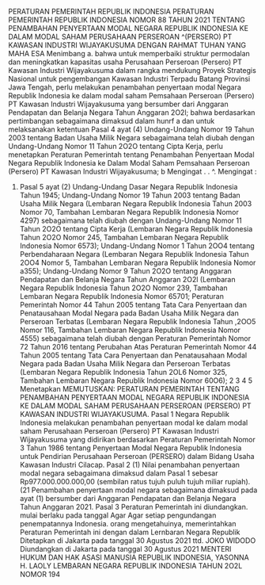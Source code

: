  PERATURAN PEMERINTAH REPUBLIK INDONESIA PERATURAN PEMERINTAH REPUBLIK INDONESIA NOMOR 88 TAHUN 2021 TENTANG PENAMBAHAN PENYERTAAN MODAL NEGARA REPUBLIK INDONESIA KE DALAM MODAL SAHAM PERUSAHAAN PERSEROAN ^(PERSERO) PT KAWASAN INDUSTRI WIJAYAKUSUMA
DENGAN RAHMAT TUHAN YANG MAHA ESA Menimbang a. bahwa untuk memperbaiki struktur permodalan dan meningkatkan kapasitas usaha Perusahaan Perseroan (Persero) PT Kawasan Industri Wijayakusuma dalam rangka mendukung Proyek Strategis Nasional untuk pengembangan Kawasan Industri Terpadu Batang Provinsi Jawa Tengah, perlu melakukan penambahan penyertaan modal Negara Republik Indonesia ke dalam modal saham Pemsahaan Perseroan (Persero) PT Kawasan Industri Wijayakusuma yang bersumber dari Anggaran Pendapatan dan Belanja Negara Tahun Anggaran 2O2l; bahwa berdasarkan pertimbangan sebagaimana dimaksud dalam hunrf a dan untuk melaksanakan ketentuan Pasal 4 ayat (4) Undang-Undang Nomor 19 Tahun 2003 tentang Badan Usaha Milik Negara sebagaimana telah diubah dengan Undang-Undang Nomor 11 Tahun 2O2O tentang Cipta Kerja, perlu menetapkan Peraturan Pemerintah tentang Penambahan Penyertaan Modal Negara Republik Indonesia ke Dalam Modal Saham Pemsahaan Perseroan (Persero) PT Kawasan Industri Wijayakusuma; b Mengingat . . ^.
Mengingat :

1. Pasal 5 ayat (2) Undang-Undang Dasar Negara Republik Indonesia Tahun 1945; Undang-Undang Nomor 19 Tahun 2003 tentang Badan Usaha Milik Negara (Lembaran Negara Republik Indonesia Tahun 2003 Nomor 70, Tambahan Lembaran Negara Republik Indonesia Nomor 4297) sebagaimana telah diubah dengan Undang-Undang Nomor 11 Tahun 2O2O tentang Cipta Kerja (Lembaran Negara Republik Indonesia Tahun 2O2O Nomor 245, Tambahan Lembaran Negara Republik Indonesia Nomor 6573); Undang-Undang Nomor 1 Tahun 2OO4 tentang Perbendaharaan Negara (Lembaran Negara Republik Indonesia Tahun 2OO4 Nomor 5, Tambahan Lembaran Negara Republik Indonesia Nomor a355); Undang-Undang Nomor 9 Tahun 2O2O tentang Anggaran Pendapatan dan Belanja Negara Tahun Anggaran 2O2l (Lembaran Negara Republik Indonesia Tahun 2O2O Nomor 239, Tambahan Lembaran Negara Republik Indonesia Nomor 65701; Peraturan Pemerintah Nomor 44 Tahun 2005 tentang Tata Cara Penyertaan dan Penatausahaan Modal Negara pada Badan Usaha Milik Negara dan Perseroan Terbatas (Lembaran Negara Republik Indonesia Tahun ,2OO5 Nomor 116, Tambahan Lembaran Negara Republik Indonesia Nomor 4555) sebagaimana telah diubah dengan Peraturan Pemerintah Nomor 72 Tahun 2016 tentang Perubahan Atas Peraturan Pemerintah Nomor 44 Tahun 2005 tentang Tata Cara Penyertaan dan Penatausahaan Modal Negara pada Badan Usaha Milik Negara dan Perseroan Terbatas (Lembaran Negara Republik Indonesia Tahun 2OL6 Nomor 325, Tambahan Lembaran Negara Republik Indonesia Nomor 60O6); 2 3 4 5 Menetapkan
MEMUTUSKAN:
 PERATURAN PEMERINTAH TENTANG PENAMBAHAN PENYERTAAN MODAL NEGARA REPUBLIK INDONESIA KE DALAM MODAL SAHAM PERUSAHAAN PERSEROAN (PERSERO) PT KAWASAN INDUSTRI WIJAYAKUSUMA.
Pasal 1
Negara Republik Indonesia melakukan penambahan penyertaan modal ke dalam modal saham Perusahaan Perseroan (Persero) PT Kawasan Industri Wijayakusuma yang didirikan berdasarkan Peraturan Pemerintah Nomor 3 Tahun 1986 tentang Penyertaan Modal Negara Republik Indonesia untuk Pendirian Perusahaan Perseroan (PERSERO) dalam Bidang Usaha Kawasan Industri Cilacap.
Pasal 2
(1) Nilai penambahan penyertaan modal negara sebagaimana dimaksud dalam Pasal 1 sebesar Rp977.000.000.000,00 (sembilan ratus tujuh puluh tujuh miliar rupiah). (21 Penambahan penyertaan modal negara sebagaimana dimaksud pada ayat (1) bersumber dari Anggaran Pendapatan dan Belanja Negara Tahun Anggaran 2021.
Pasal 3
Peraturan Pemerintah ini diundangkan. mulai berlaku pada tanggal Agar Agar setiap pengundangan penempatannya Indonesia. orang mengetahuinya, memerintahkan Peraturan Pemerintah ini dengan dalam Lernbaran Negara Republik Ditetapkan di Jakarta pada tanggal 30 Agustus 2021 ttd. JOKO WIDODO Diundangkan di Jakarta pada tanggal 30 Agustus 2021 MENTERI HUKUM DAN HAK ASASI MANUSIA REPUBLIK INDONESIA, YASONNA H. LAOLY LEMBARAN NEGARA REPUBLIK INDONESIA TAHUN 2O2L NOMOR 194